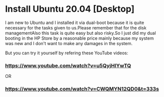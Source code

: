 # Install Ubuntu 20.04 [Desktop]

 I am new to Ubuntu and I installed it via dual-boot because it is quite necessary for the tasks given to us.Please remember that for the disk managementAlso this task is quite easy but also risky.So I just did my dual booting in the HP Store by a reasonable price mainly because my system was new and I don't want to make any damages in the system.

 But you can try it yourself by refering these YouTube videos:
### https://www.youtube.com/watch?v=u5QyjHIYwTQ
 OR
### https://www.youtube.com/watch?v=CWQMYN12QD0&t=333s
